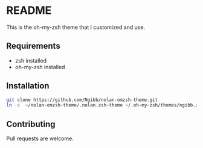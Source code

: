 # README

This is the oh-my-zsh theme that I customized and use.

## Requirements
- zsh installed
- oh-my-zsh installed

## Installation
``` bash
git clone https://github.com/Ngibb/nolan-omzsh-theme.git
ln -s  ~/nolan-omzsh-theme/.nolan.zsh-theme ~/.oh-my-zsh/themes/ngibb.zsh-theme
```

## Contributing

Pull requests are welcome.
